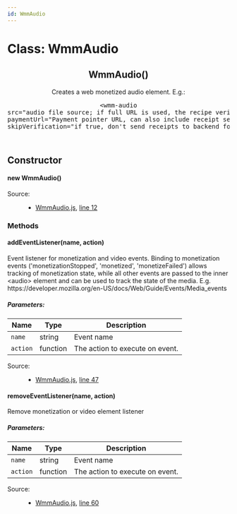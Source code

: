 ```yaml
---
id: WmmAudio
---
```

<!--link type="text/css" rel="stylesheet" href="/jsDoc.css"></link-->
<div id="main">
<h1 className="page-title">Class: WmmAudio</h1>
<section>
<header>
<h2><span className="attribs"><span className="type-signature"></span></span>WmmAudio<span className="signature">()</span><span className="type-signature"></span></h2>
<div className="class-description">Creates a web monetized audio element. E.g.:
<pre>&lt;wmm-audio
src="audio file source; if full URL is used, the recipe verification will use the same host for verification"
paymentUrl="Payment pointer URL, can also include receipt service url"
skipVerification="if true, don't send receipts to backend for verifications"&gt;</pre></div>
</header>
<article>
<div className="container-overview">
<h2>Constructor</h2>
<h4 className="name" id="WmmAudio"><span className="type-signature"></span>new WmmAudio<span className="signature">()</span><span className="type-signature"></span></h4>
<dl className="details">
<dt className="tag-source">Source:</dt>
<dd className="tag-source"><ul className="dummy"><li>
<a href="pathname:///jsdoc/WmmAudio.js.html">WmmAudio.js</a>, <a href="pathname:///jsdoc/WmmAudio.js.html#line12">line 12</a>
</li></ul></dd>
</dl>
</div>
<h3 className="subsection-title">Methods</h3>
<h4 className="name" id="addEventListener"><span className="type-signature"></span>addEventListener<span className="signature">(name, action)</span><span className="type-signature"></span></h4>
<div className="description">
Event listener for monetization and video events.
Binding to monetization events ('monetizationStopped', 'monetized', 'monetizeFailed')
allows tracking of monetization state, while all other events are passed
to the inner &lt;audio&gt; element and can be used to track the state of the media.
E.g. https://developer.mozilla.org/en-US/docs/Web/Guide/Events/Media_events
</div>
<h5>Parameters:</h5>
<table className="params">
<thead>
<tr>
<th>Name</th>
<th>Type</th>
<th className="last">Description</th>
</tr>
</thead>
<tbody>
<tr>
<td className="name"><code>name</code></td>
<td className="type">
<span className="param-type">string</span>
</td>
<td className="description last">Event name</td>
</tr>
<tr>
<td className="name"><code>action</code></td>
<td className="type">
<span className="param-type">function</span>
</td>
<td className="description last">The action to execute on event.</td>
</tr>
</tbody>
</table>
<dl className="details">
<dt className="tag-source">Source:</dt>
<dd className="tag-source"><ul className="dummy"><li>
<a href="pathname:///jsdoc/WmmAudio.js.html">WmmAudio.js</a>, <a href="pathname:///jsdoc/WmmAudio.js.html#line47">line 47</a>
</li></ul></dd>
</dl>
<h4 className="name" id="removeEventListener"><span className="type-signature"></span>removeEventListener<span className="signature">(name, action)</span><span className="type-signature"></span></h4>
<div className="description">
Remove monetization or video element listener
</div>
<h5>Parameters:</h5>
<table className="params">
<thead>
<tr>
<th>Name</th>
<th>Type</th>
<th className="last">Description</th>
</tr>
</thead>
<tbody>
<tr>
<td className="name"><code>name</code></td>
<td className="type">
<span className="param-type">string</span>
</td>
<td className="description last">Event name</td>
</tr>
<tr>
<td className="name"><code>action</code></td>
<td className="type">
<span className="param-type">function</span>
</td>
<td className="description last">The action to execute on event.</td>
</tr>
</tbody>
</table>
<dl className="details">
<dt className="tag-source">Source:</dt>
<dd className="tag-source"><ul className="dummy"><li>
<a href="pathname:///jsdoc/WmmAudio.js.html">WmmAudio.js</a>, <a href="pathname:///jsdoc/WmmAudio.js.html#line60">line 60</a>
</li></ul></dd>
</dl>
</article>
</section>
</div>


